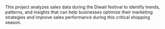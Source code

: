 This project analyzes sales data during the Diwali festival to identify trends, patterns, and insights that can help businesses optimize their marketing strategies and improve sales performance during this critical shopping season.
